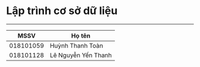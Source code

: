 # Lập trình cơ sở dữ liệu
---
MSSV | Họ tên
--- | ---
018101059 | Huỳnh Thanh Toàn
018101128 | Lê Nguyễn Yến Thanh